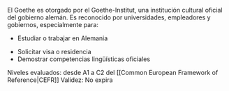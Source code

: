 El Goethe es otorgado por el Goethe-Institut, una institución cultural oficial del gobierno alemán. Es reconocido por universidades, empleadores y gobiernos, especialmente para:
* Estudiar o trabajar en Alemania
- Solicitar visa o residencia
- Demostrar competencias lingüísticas oficiales

Niveles evaluados: desde A1 a C2 del [[Common European Framework of Reference|CEFR]]
Validez: No expira